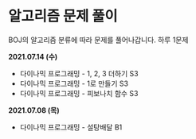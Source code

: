 # 알고리즘 문제 풀이

BOJ의 알고리즘 분류에 따라 문제를 풀어나갑니다. 하루 1문제

**2021.07.14 (수)**

- 다이나믹 프로그래밍 - 1, 2, 3 더하기 S3
- 다이나믹 프로그래밍 - 1로 만들기 S3
- 다이나믹 프로그래밍 - 피보나치 함수 S3



**2021.07.08 (목)**

- 다이나믹 프로그래밍 - 설탕배달 B1

